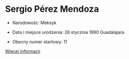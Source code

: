 # Sergio Pérez Mendoza

+ Narodowość: Meksyk

+ Data i miejsce urodzenia: 26 stycznia 1990 Guadalajara

+ Obecny numer startowy: 11

[Więcej informacji](https://pl.wikipedia.org/wiki/Sergio_P%C3%A9rez)

